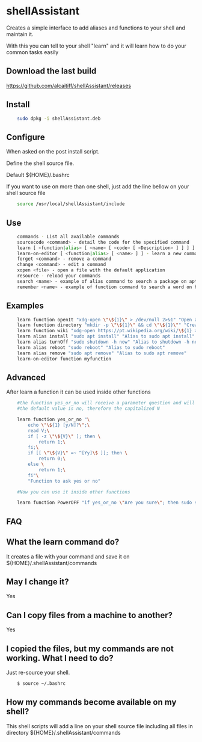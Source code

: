 # shellAssistant

Creates a simple interface to add aliases and functions to your shell and maintain it.

With this you can tell to your shell "learn" and it will learn how to do your common tasks easily

## Download the last build

<https://github.com/alcaitiff/shellAssistant/releases>

## Install

```bash
    sudo dpkg -i shellAssistant.deb
```

## Configure

When asked on the post install script.

Define the shell source file.

Default ${HOME}/.bashrc

If you want to use on more than one shell, just add the line bellow on your shell source file

```bash
    source /usr/local/shellAssistant/include
```

## Use

```bash
    commands - List all available commands
    sourcecode <command> - detail the code for the specified command
    learn [ <function|alias> [ <name> [ <code> [ <Description> ] ] ] ] - learn a new command
    learn-on-editor [ <function|alias> [ <name> ] ] - learn a new command and open it in gedit
    forget <command> - remove a command
    change <command> - edit a command 
    xopen <file> - open a file with the default application 
    resource - reload your commands
    search <name> - example of alias command to search a package on apt
    remember <name> - example of function command to search a word on history
```

## Examples

```bash
    learn function openIt "xdg-open \"\${1}\" > /dev/null 2>&1" "Open a file with the default application"
    learn function directory "mkdir -p \"\${1}\" && cd \"\${1}\"" "Create a directory and enter on it"
    learn function wiki "xdg-open https://pt.wikipedia.org/wiki/\${1} > /dev/null 2>&1" "Search on wikipedia"
    learn alias install "sudo apt install" "Alias to sudo apt install"
    learn alias turnOff "sudo shutdown -h now" "Alias to shutdown -h now"
    learn alias reboot "sudo reboot" "Alias to sudo reboot"
    learn alias remove "sudo apt remove" "Alias to sudo apt remove"
    learn-on-editor function myfunction
```

## Advanced

After learn a function it can be used inside other functions

```bash
    #the function yes_or_no will receive a parameter question and will return zero for y or Y
    #the default value is no, therefore the capitalized N

    learn function yes_or_no "\
        echo \"\${1} [y/N]?\";\
        read V;\
        if [ -z \"\${V}\" ]; then \
            return 1;\
        fi;\
        if [[ \"\${V}\" =~ ^[Yy]\$ ]]; then \
            return 0;\
        else \
            return 1;\
        fi"\
        "Function to ask yes or no"

    #Now you can use it inside other functions

    learn function PowerOFF "if yes_or_no \"Are you sure\"; then sudo shutdown -h now;fi" "Function to power off"
```

## FAQ

## What the learn command do?

It creates a file with your command and save it on ${HOME}/.shellAssistant/commands

## May I change it?

Yes

## Can I copy files from a machine to another?

Yes

## I copied the files, but my commands are not working. What I need to do?

Just re-source your shell.

```bash
    $ source ~/.bashrc
```

## How my commands become available on my shell?

This shell scripts will add a line on your shell source file including all files in directory ${HOME}/.shellAssistant/commands
